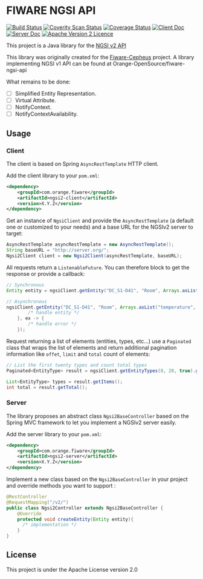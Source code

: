 # FIWARE NGSI API

[![Build Status](https://travis-ci.org/Orange-OpenSource/fiware-ngsi2-api.svg?branch=master)](https://travis-ci.org/Orange-OpenSource/fiware-ngsi2-api) [![Coverity Scan Status](https://scan.coverity.com/projects/7943/badge.svg)](https://scan.coverity.com/projects/7943) [![Coverage Status](https://coveralls.io/repos/github/Orange-OpenSource/fiware-ngsi2-api/badge.svg?branch=master)](https://coveralls.io/github/Orange-OpenSource/fiware-ngsi2-api?branch=master) 
[![Client Doc](https://img.shields.io/badge/client%20doc-latest-brightgreen.svg)](http://www.javadoc.io/doc/com.orange.fiware/ngsi2-client)
[![Server Doc](https://img.shields.io/badge/server%20doc-latest-brightgreen.svg)](http://www.javadoc.io/doc/com.orange.fiware/ngsi2-server)
[![Apache Version 2 Licence](https://img.shields.io/badge/License-Apache%20Version%202-blue.svg)](LICENSE.txt)

This project is a Java library for the [NGSI v2 API](http://telefonicaid.github.io/fiware-orion/api/v2/)

This library was originally created for the [Fiware-Cepheus](https://github.com/Orange-OpenSource/fiware-cepheus) project. A library implementing NGSI v1 API can be found at Orange-OpenSource/fiware-ngsi-api

What remains to be done:
- [ ] Simplified Entity Representation.
- [ ] Virtual Attribute.
- [ ] NotifyContext.
- [ ] NotifyContextAvailability.

## Usage

### Client

The client is based on Spring `AsyncRestTemplate` HTTP client.

Add the client library to your `pom.xml`:

```xml
<dependency>
    <groupId>com.orange.fiware</groupId>
    <artifactId>ngsi2-client</artifactId>
    <version>X.Y.Z</version>
</dependency>
```

Get an instance of `NgsiClient` and provide the `AsyncRestTemplate` (a default one or customized to your needs) and a base URL for the NGSIv2 server to target:

```java
AsyncRestTemplate asyncRestTemplate = new AsyncRestTemplate();
String baseURL = "http://server.org/";
Ngsi2Client client = new Ngsi2Client(asyncRestTemplate, baseURL);
```

All requests return a `ListenableFuture`. You can therefore block to get the response or provide a callback:

```java
// Synchronous
Entity entity = ngsiClient.getEntity("DC_S1-D41", "Room", Arrays.asList("temperature", "humidity")).get();

// Asynchronous
ngsiClient.getEntity("DC_S1-D41", "Room", Arrays.asList("temperature", "humidity")).addCallback(entity -> {
        /* handle entity */
    }, ex -> {
        /* handle error */
    });
```

Request returning a list of elements (entities, types, etc...) use a `Paginated` class that wraps the list of elements and return additional pagination information like `offet`, `limit` and `total` count of elements:

```java
// List the first twenty types and count total types
Paginated<EntityType> result = ngsiClient.getEntityTypes(0, 20, true).get();

List<EntityType> types = result.getItems();
int total = result.getTotal();
```

### Server

The library proposes an abstract class `Ngsi2BaseController` based on the Spring MVC framework to let you implement a NGSIv2 server easily.

Add the server library to your `pom.xml`:

```xml
<dependency>
    <groupId>com.orange.fiware</groupId>
    <artifactId>ngsi2-server</artifactId>
    <version>X.Y.Z</version>
</dependency>
```

Implement a new class based on the `Ngsi2BaseController` in your project and override methods you want to support :

```java
@RestController
@RequestMapping("/v2/")
public class Ngsi2Controller extends Ngsi2BaseController {
    @Override
    protected void createEntity(Entity entity){
      /* implementation */
    }
}
```

## License

This project is under the Apache License version 2.0

